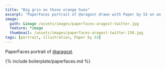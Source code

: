```yaml
---
title: "Big grin on those orange hues"
excerpt: "PaperFaces portrait of @aragost drawn with Paper by 53 on an iPad."
image: 
  path: &image /assets/images/paperfaces-aragost-twitter.jpg 
  feature: *image
  thumbnail: /assets/images/paperfaces-aragost-twitter-150.jpg
tags: [portrait, illustration, Paper by 53]
---
```


PaperFaces portrait of [@aragost](http://twitter.com/aragost).

{% include boilerplate/paperfaces.md %}

